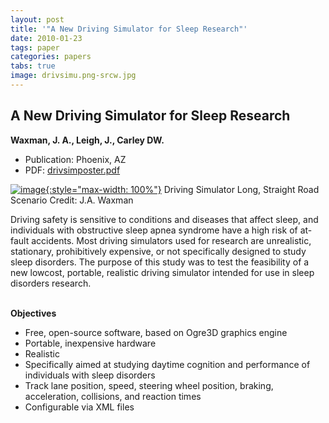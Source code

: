 ```yaml
---
layout: post
title: '"A New Driving Simulator for Sleep Research"'
date: 2010-01-23
tags: paper
categories: papers
tabs: true
image: drivsimu.png-srcw.jpg
---
```


## A New Driving Simulator for Sleep Research
**Waxman, J. A., Leigh, J., Carley DW.**
- Publication: Phoenix, AZ
- PDF: [drivsimposter.pdf](/documents/drivsimposter.pdf)


[![image](https://www.evl.uic.edu/output/originals/drivsimu.png-srcw.jpg){:style="max-width: 100%"}](https://www.evl.uic.edu/output/originals/drivsimu.png-srcw.jpg)
Driving Simulator Long, Straight Road Scenario
Credit: J.A. Waxman

Driving safety is sensitive to conditions and diseases that affect sleep, and individuals with obstructive sleep apnea syndrome have a high risk of at-fault accidents. Most driving simulators used for research are unrealistic, stationary, prohibitively expensive, or not specifically designed to study sleep disorders. The purpose of this study was to test the feasibility of a new lowcost, portable, realistic driving simulator intended for use in sleep disorders research.<br><br>

<strong>Objectives</strong><br>
<ul>
<li>Free, open-source software, based on Ogre3D graphics engine</li>
<li>Portable, inexpensive hardware</li>
<li>Realistic</li>
<li>Specifically aimed at studying daytime cognition and performance of individuals with sleep disorders</li>
<li>Track lane position, speed, steering wheel position, braking, acceleration, collisions, and reaction times</li>
<li>Configurable via XML files</li>
</ul>